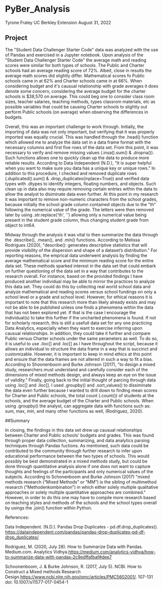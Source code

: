 # PyBer_Analysis

Tyrone Fraley
UC Berkley Extension
August 31, 2022

## Project

  The "Student Data Challenger Starter Code" data was analyzed with the use of Pandas and exercised in a Jupyter notebook. Upon analysis of the "Student Data Challenger Starter Code" the average math and reading scores were similar for both types of schools. The Public and Charter schools had an average reading score of 72%. Albeit, close in results the average math scores did slightly differ. Mathematical scores fo Public schools came in at 62% and Charter schools came in at 66%. When considering budget and it's causual relationship with grade averages it does denote some concern, considering the average budget for the charter schools is $38,570 on average. This could beg one to consider class room sizes, teacher salaries, teaching methods, types classrom materials, etc as possible variables that could be causing Charter schools to slightly out perform Public schools (on average) when observing the differences in budgets. 
    
   Overall, this was an important challenge to work through. Initially, the importing of data was not only important, but verifying that it was properly imported was equally crucial. This was handled through the .head() function which allowed me to analyze the data set in a data frame format with the necessary columns and first five rows of the data set. From this point, it was necessary to verify and remove missing values (.insa().sum() & .dropna()). Such functions allows one to quickly clean up the data to produce more reliable results. According to Data Independent (N.D.), "It is super helpful when you want to make sure you data has a unique key or unique rows." In addition to this procedure, I checked and removed duplicate rows (.duplicated().sum() & .drop_duplicates(inplace=True)) and verified data types with .dtypes to identify integers, floating numbers, and objects. Such clean up in data also may require removing certain entries within the data to allow the analyst to disiminate data even further. At this point in my research it was important to remove non-numeric characters from the school grades, because initially the school grade column contained objects due to the "th" following the numerical value of the grade. The letters were then removed later by using .str.replace('th', '') allowing only a numerical value being present in the student grade column, thus changing student grade from object to int64. 
     
   Midway through the analysis it was vital to then summarize the data through the .describe(), .mean(), and .min() functions. According to Melissa Rodrigues (2020), "describe(): generates descriptive statistics that will provide visibility of the dispersion and shape of a dataset’s distribution." For reporting reasons, the emprical data underwent analysis by finding the average mathematical score  and the minimum reading score for the entire data set. These methods sparked interest in the data set that could embark on further questioning of the data set in a way that contributes to the research overall. For instance, based on the provided findings I have produced another individual may be able to mirror the practices to analyze this data set. They could do this by collecting real world school data and analyze mathematical and reading scores versus school fundings on only a school level or a grade and school level. However, for ethical reasons it is important to note that this research more than likely already exists and may not be able to be published unless one finds a phenomena within the data that has not been explored yet. If that is the case I encourage the individual(s) to take this further if the uncharted phenomena is found. If not for scholarly research, this is still a usefull data set for any one practicing Data Analytics, especially when they want to exercise inferring upon causual relationships. In addition, they could take it further and compare Public versus Charter schools under the same perameters as well. To do so, it is useful to use .iloc[] and .loc[] as I have throughout the script, because it allows an individual to structure the data frame in a way that is succinct and customizable. However, it is important to keep in mind ethics at this point and ensure that the data frames are not altered in such a way to fit a bias. According to Shoonenboom and Burke Johnson (2017), "to design a mixed study, researchers must understand and carefully consider each of the dimensions of mixed methods design, and always keep an eye on the issue of validity." Finally, going back to the initial thought of parcing through data using .loc[] and .iloc[]. I used .groupby() and .sort_values() to dissiminate the data even further because I wanted to drill down to finding mean scores for Charter and Public schools, the total count (.count()) of students at the schools,  and the average budget of the Charter and Public schools. When using .groupby() the analyst, can aggregate data with functions such as: sum, max, min, and many other functions as well, (Rodriguez, 2020). 
   
##Summary

   In closing, the findings in this data set drew up causual relationships between Charter and Public schools' budgets and grades. This was found through proper data collection, summarizing, and data analytics parsing techniques through Pandas fuctions. As mentioned, such data could be contributed to the community through further research to infer upon educational performance between the two types of schools. This would possibly be best demonstrated in a mixed methods study, but could be done through quantitative analysis alone if one does not want to capture thoughts and feelings of the participants and only numerical values of the subjects. According to Schonenboom and Burke Johnson (2017) "mixed methods research (“Mixed Methods” or “MM”) is the sibling of multimethod research (“Methodenkombination”) in which either solely multiple qualitative approaches or solely multiple quantitative approaches are combined." However, in order to do this one may have to compile more research based on teaching styles and methods of the schools and the school types overall by usings the .join() function within Python. 
   
   

References:

Data Independent. (N.D.). Pandas Drop Duplicates - pd.df.drop_duplicates(). https://dataindependent.com/pandas/pandas-drop-duplicates-pd-df-drop_duplicates/

Rodriguez, M. (2020, July 28). How to Summarize Data with Pandas. Medium.com. Analytics Vidhya.https://medium.com/analytics-vidhya/how-to-summarize-data-with-pandas-2c9edffafbaf#dee7

Schoonenboom, J. & Burke Johnson, R. (2017, July 5). NCBI. How to Construct a Mixed methods Research Design.https://www.ncbi.nlm.nih.gov/pmc/articles/PMC5602001/. 107-131 doi: 10.1007/s11577-017-0454-1


